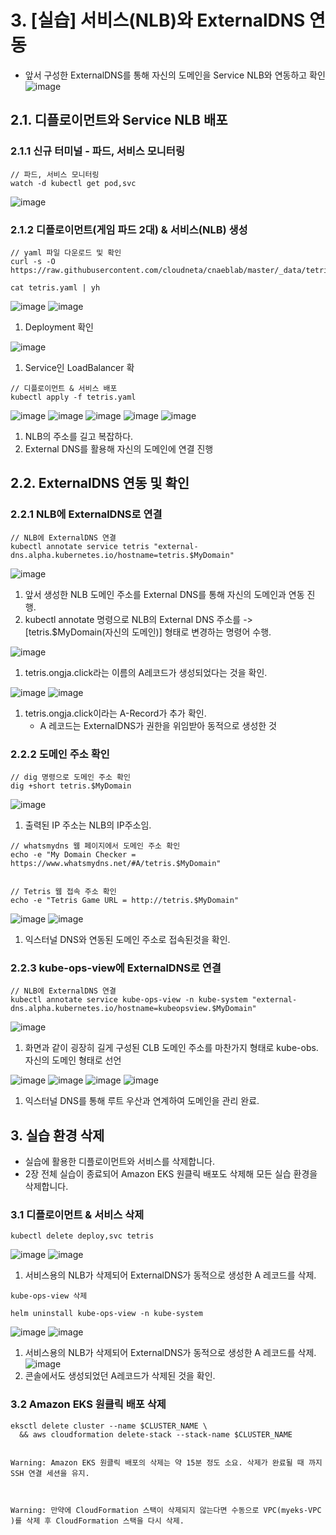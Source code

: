 # 3. [실습] 서비스(NLB)와 ExternalDNS 연동
- 앞서 구성한 ExternalDNS를 통해 자신의 도메인을 Service NLB와 연동하고 확인
![image](https://github.com/devhyunuk/eks-cloudnet/assets/49749510/5ddac7af-cf20-4a5d-b4ea-35ca2cdf8b79)

## 2.1. 디플로이먼트와 Service NLB 배포


### 2.1.1 신규 터미널 - 파드, 서비스 모니터링
```
// 파드, 서비스 모니터링
watch -d kubectl get pod,svc
```
![image](https://github.com/devhyunuk/eks-cloudnet/assets/49749510/c92b5713-4ce0-49c4-857a-f03e2fb3f8c0)

### 2.1.2 디플로이먼트(게임 파드 2대) & 서비스(NLB) 생성
```
// yaml 파일 다운로드 및 확인
curl -s -O https://raw.githubusercontent.com/cloudneta/cnaeblab/master/_data/tetris.yaml

cat tetris.yaml | yh
```
![image](https://github.com/devhyunuk/eks-cloudnet/assets/49749510/985b4016-2bd3-48da-8a20-98c49a98ec12)
![image](https://github.com/devhyunuk/eks-cloudnet/assets/49749510/5a0dd9a9-056f-4205-95b6-585d11730ee9)
1) Deployment 확인
   
![image](https://github.com/devhyunuk/eks-cloudnet/assets/49749510/74f90933-d152-40eb-aeae-fd00f6816b99)
1) Service인 LoadBalancer 확

```
// 디플로이먼트 & 서비스 배포
kubectl apply -f tetris.yaml
```
![image](https://github.com/devhyunuk/eks-cloudnet/assets/49749510/d18ee5db-9d5d-444d-a674-9fc26433e15b)
![image](https://github.com/devhyunuk/eks-cloudnet/assets/49749510/40fde9dc-00a0-40de-b0f9-3c699668cc98)
![image](https://github.com/devhyunuk/eks-cloudnet/assets/49749510/0e5085d6-72f5-4597-b54a-69e4d5680587)
![image](https://github.com/devhyunuk/eks-cloudnet/assets/49749510/15fde263-bf1d-4725-b1cb-66868fbbe37f)
![image](https://github.com/devhyunuk/eks-cloudnet/assets/49749510/3400a244-f839-4043-b8be-5404fefd1140)
1) NLB의 주소를 길고 복잡하다.
2) External DNS를 활용해 자신의 도메인에 연결 진행
   
## 2.2. ExternalDNS 연동 및 확인


### 2.2.1 NLB에 ExternalDNS로 연결
```
// NLB에 ExternalDNS 연결
kubectl annotate service tetris "external-dns.alpha.kubernetes.io/hostname=tetris.$MyDomain"
```
![image](https://github.com/devhyunuk/eks-cloudnet/assets/49749510/7c68640e-d5cd-4812-b882-0514ba748362)
1) 앞서 생성한 NLB 도메인 주소를 External DNS를 통해 자신의 도메인과 연동 진행.
2) kubectl annotate 명령으로 NLB의 External DNS 주소를 -> [tetris.$MyDomain(자신의 도메인)] 형태로 변경하는 명령어 수행.

![image](https://github.com/devhyunuk/eks-cloudnet/assets/49749510/5b9cdcee-4e52-4e83-afed-860eec861f95)
1) tetris.ongja.click라는 이름의 A레코드가 생성되었다는 것을 확인.

![image](https://github.com/devhyunuk/eks-cloudnet/assets/49749510/d613350c-9dc4-4cdc-8793-9d688738e397)
![image](https://github.com/devhyunuk/eks-cloudnet/assets/49749510/a8a72852-12f6-485e-944b-0caf2001b467)
1) tetris.ongja.click이라는 A-Record가 추가 확인.
   - A 레코드는 ExternalDNS가 권한을 위임받아 동적으로 생성한 것


### 2.2.2 도메인 주소 확인
```
// dig 명령으로 도메인 주소 확인
dig +short tetris.$MyDomain
```
![image](https://github.com/devhyunuk/eks-cloudnet/assets/49749510/9e5d9c46-d80b-441d-b8d8-381da65faad7)
1) 출력된 IP 주소는 NLB의 IP주소임.

```
// whatsmydns 웹 페이지에서 도메인 주소 확인
echo -e "My Domain Checker = https://www.whatsmydns.net/#A/tetris.$MyDomain"


// Tetris 웹 접속 주소 확인
echo -e "Tetris Game URL = http://tetris.$MyDomain"
```
![image](https://github.com/devhyunuk/eks-cloudnet/assets/49749510/68b2bb94-17b9-4c2b-a7a9-f7e7ec6d8124)
![image](https://github.com/devhyunuk/eks-cloudnet/assets/49749510/f3e577d7-0896-4f63-ade1-fa3cff349297)
1) 익스터널 DNS와 연동된 도메인 주소로 접속된것을 확인.
   
### 2.2.3 kube-ops-view에 ExternalDNS로 연결
```
// NLB에 ExternalDNS 연결
kubectl annotate service kube-ops-view -n kube-system "external-dns.alpha.kubernetes.io/hostname=kubeopsview.$MyDomain"
```
![image](https://github.com/devhyunuk/eks-cloudnet/assets/49749510/b2379191-e711-44d0-92a0-3007f27a2d1e)
1) 화면과 같이 굉장히 길게 구성된 CLB 도메인 주소를 마찬가지 형태로 kube-obs.자신의 도메인 형태로 선언

![image](https://github.com/devhyunuk/eks-cloudnet/assets/49749510/7f3d9c3a-4915-493e-95a9-07eef4224e98)
![image](https://github.com/devhyunuk/eks-cloudnet/assets/49749510/a481ef44-33b1-4b93-813f-dacb72e7f3cf)
![image](https://github.com/devhyunuk/eks-cloudnet/assets/49749510/a1fca348-1c09-4244-884f-1c6bae6201eb)
![image](https://github.com/devhyunuk/eks-cloudnet/assets/49749510/fd266687-52b2-4b6b-b5bc-59c824f09a7c)
1) 익스터널 DNS를 통해 루트 우산과 연계하여 도메인을 관리 완료.

## 3. 실습 환경 삭제

- 실습에 활용한 디플로이먼트와 서비스를 삭제합니다.
- 2장 전체 실습이 종료되어 Amazon EKS 원클릭 배포도 삭제해 모든 실습 환경을 삭제합니다.


### 3.1 디플로이먼트 & 서비스 삭제
```
kubectl delete deploy,svc tetris
```
![image](https://github.com/devhyunuk/eks-cloudnet/assets/49749510/875e6f4a-32da-4d73-a3a7-9e8260a8ce9f)
![image](https://github.com/devhyunuk/eks-cloudnet/assets/49749510/050a996d-55c0-48f8-acc7-8c2e8f8edfe2)
1) 서비스용의 NLB가 삭제되어 ExternalDNS가 동적으로 생성한 A 레코드를 삭제.

```
kube-ops-view 삭제

helm uninstall kube-ops-view -n kube-system
```
![image](https://github.com/devhyunuk/eks-cloudnet/assets/49749510/ee0bdd6d-ba0f-4a70-8204-56a00f7cd74b)
![image](https://github.com/devhyunuk/eks-cloudnet/assets/49749510/98168590-1ba5-4617-bb9e-bd1be0d7ebfb)
1) 서비스용의 NLB가 삭제되어 ExternalDNS가 동적으로 생성한 A 레코드를 삭제.
![image](https://github.com/devhyunuk/eks-cloudnet/assets/49749510/7fee5813-d7ca-492e-9a36-954d8aa54e69)
1) 콘솔에서도 생성되었던 A레코드가 삭제된 것을 확인.

### 3.2 Amazon EKS 원클릭 배포 삭제
```
eksctl delete cluster --name $CLUSTER_NAME \
  && aws cloudformation delete-stack --stack-name $CLUSTER_NAME


Warning: Amazon EKS 원클릭 배포의 삭제는 약 15분 정도 소요. 삭제가 완료될 때 까지 SSH 연결 세션을 유지.



Warning: 만약에 CloudFormation 스택이 삭제되지 않는다면 수동으로 VPC(myeks-VPC )를 삭제 후 CloudFormation 스택을 다시 삭제.
```



















